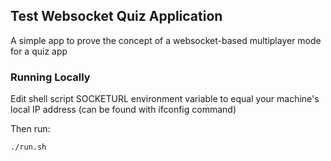 ## Test Websocket Quiz Application

A simple app to prove the concept of a websocket-based multiplayer mode for a quiz app

### Running Locally

Edit shell script SOCKETURL environment variable to equal your machine's local IP address (can be found with ifconfig command)

Then run:

`./run.sh`

